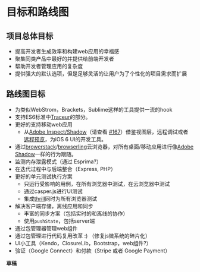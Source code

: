 # 目标和路线图

## 项目总体目标

* 提高开发者生成效率和构建web应用的幸福感
* 聚集同类产品中最好的并提供给前端开发者
* 帮助开发者管理应用的复杂度
* 提供强大的默认选项，但是足够灵活的让用户为了个性化的项目需求而扩展

## 路线图目标

* 为类似WebStrom，Brackets，Sublime这样的工具提供一流的hook
* 支持ES6标准中[Traceur](https://code.google.com/p/traceur-compiler/)的部分。
* 更好的支持移动web应用
  * 从[Adobe Inspect/Shadow](http://success.adobe.com/en/na/sem/products/shadow.html)（请查看 [#167](https://github.com/yeoman/yeoman/issues/167)）借鉴视图层，远程调试或者 [远程预览](http://www.youtube.com/watch?v=7NvzRfyhd5Q&feature=youtu.be)，为iOS 6 UI的开发工具。
* 通过[browerstack](http://www.browserstack.com/)/[browserling](https://browserling.com/)云浏览器，对所有桌面/移动应用进行像[Adobe Shadow](http://success.adobe.com/en/na/sem/products/shadow.html)一样的行为跟随。
* 监测内存泄露模式（通过 Esprima?）
* 在迭代过程中与后端整合（Express, PHP）
* 更好的单元测试执行方案
  * 只运行受影响的用例，在所有浏览器中测试，在云浏览器中测试
  * 通过casper.js进行UI测试
  * 集成[thrill](https://github.com/turn/thrill)同时为所有浏览器测试
* 解决客户端存储，离线应用和同步
  * 丰富的同步方案（包括实时的和离线的协作）
  * 使用`pushState`，包括server端
* 通过包管理器管理web组件
* 通过包管理进行代码复用改革 :) （修复js微系统的碎片化）
* UI小工具（Kendo，ClosureLib，Bootstrap，web组件?）
* 验证（Google Connect）和付款（Stripe 或者 Google Payment）

__草稿__
